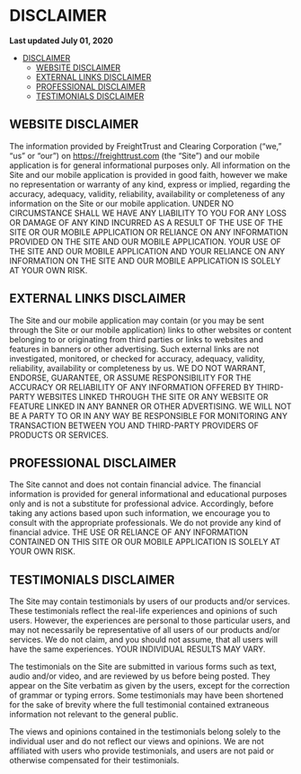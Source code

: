 <!--
SPDX-License-Identifier: Apache-2.0
SPDXVersion: SPDX-2.2
SPDX-FileCopyrightText: Copyright 2020 FreightTrust and Clearing Corporation
-->

# DISCLAIMER

**Last updated July 01, 2020**

- [DISCLAIMER](#disclaimer)
  - [WEBSITE DISCLAIMER](#website-disclaimer)
  - [EXTERNAL LINKS DISCLAIMER](#external-links-disclaimer)
  - [PROFESSIONAL DISCLAIMER](#professional-disclaimer)
  - [TESTIMONIALS DISCLAIMER](#testimonials-disclaimer)

## WEBSITE DISCLAIMER

The information provided by FreightTrust and Clearing Corporation (“we,” “us” or
“our”) on https://freighttrust.com (the “Site”) and our mobile application is
for general informational purposes only. All information on the Site and our
mobile application is provided in good faith, however we make no representation
or warranty of any kind, express or implied, regarding the accuracy, adequacy,
validity, reliability, availability or completeness of any information on the
Site or our mobile application. UNDER NO CIRCUMSTANCE SHALL WE HAVE ANY
LIABILITY TO YOU FOR ANY LOSS OR DAMAGE OF ANY KIND INCURRED AS A RESULT OF THE
USE OF THE SITE OR OUR MOBILE APPLICATION OR RELIANCE ON ANY INFORMATION
PROVIDED ON THE SITE AND OUR MOBILE APPLICATION. YOUR USE OF THE SITE AND OUR
MOBILE APPLICATION AND YOUR RELIANCE ON ANY INFORMATION ON THE SITE AND OUR
MOBILE APPLICATION IS SOLELY AT YOUR OWN RISK.

## EXTERNAL LINKS DISCLAIMER

The Site and our mobile application may contain (or you may be sent through the
Site or our mobile application) links to other websites or content belonging to
or originating from third parties or links to websites and features in banners
or other advertising. Such external links are not investigated, monitored, or
checked for accuracy, adequacy, validity, reliability, availability or
completeness by us. WE DO NOT WARRANT, ENDORSE, GUARANTEE, OR ASSUME
RESPONSIBILITY FOR THE ACCURACY OR RELIABILITY OF ANY INFORMATION OFFERED BY
THIRD-PARTY WEBSITES LINKED THROUGH THE SITE OR ANY WEBSITE OR FEATURE LINKED IN
ANY BANNER OR OTHER ADVERTISING. WE WILL NOT BE A PARTY TO OR IN ANY WAY BE
RESPONSIBLE FOR MONITORING ANY TRANSACTION BETWEEN YOU AND THIRD-PARTY PROVIDERS
OF PRODUCTS OR SERVICES.

## PROFESSIONAL DISCLAIMER

The Site cannot and does not contain financial advice. The financial information
is provided for general informational and educational purposes only and is not a
substitute for professional advice. Accordingly, before taking any actions based
upon such information, we encourage you to consult with the appropriate
professionals. We do not provide any kind of financial advice. THE USE OR
RELIANCE OF ANY INFORMATION CONTAINED ON THIS SITE OR OUR MOBILE APPLICATION IS
SOLELY AT YOUR OWN RISK.

## TESTIMONIALS DISCLAIMER

The Site may contain testimonials by users of our products and/or services.
These testimonials reflect the real-life experiences and opinions of such users.
However, the experiences are personal to those particular users, and may not
necessarily be representative of all users of our products and/or services. We
do not claim, and you should not assume, that all users will have the same
experiences. YOUR INDIVIDUAL RESULTS MAY VARY.

The testimonials on the Site are submitted in various forms such as text, audio
and/or video, and are reviewed by us before being posted. They appear on the
Site verbatim as given by the users, except for the correction of grammar or
typing errors. Some testimonials may have been shortened for the sake of brevity
where the full testimonial contained extraneous information not relevant to the
general public.

The views and opinions contained in the testimonials belong solely to the
individual user and do not reflect our views and opinions. We are not affiliated
with users who provide testimonials, and users are not paid or otherwise
compensated for their testimonials.
